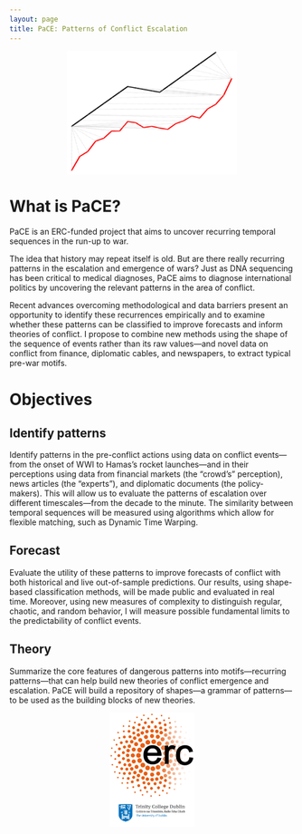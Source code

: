 ```yaml
---
layout: page
title: PaCE: Patterns of Conflict Escalation
---
```


<html>
<head>
<style>
.center {
  display: block;
  margin-left: auto;
  margin-right: auto;
}
</style>
</head>



<div>
  <img src="assets/images/paceLogo.png" width="300px" class='center' /> 
</div>
</html>


# What is PaCE?
PaCE is an ERC-funded project that aims to uncover recurring temporal sequences in the run-up to war.

The idea that history may repeat itself is old. But are there really recurring patterns in the escalation and emergence of wars? Just as DNA sequencing has been critical to medical diagnoses, PaCE aims to diagnose international politics by uncovering the relevant patterns in the area of conflict.

Recent advances overcoming methodological and data barriers present an opportunity to identify
these recurrences empirically and to examine whether these patterns can be classified to improve forecasts
and inform theories of conflict. I propose to combine new methods using the shape of the sequence of
events rather than its raw values—and novel data on conflict from finance, diplomatic cables, and
newspapers, to extract typical pre-war motifs. 

# Objectives
## Identify patterns
Identify patterns in the pre-conflict actions using data on conflict events—from the onset of WWI
to Hamas’s rocket launches—and in their perceptions using data from financial markets (the
“crowd’s” perception), news articles (the “experts”), and diplomatic documents (the policy-makers).
This will allow us to evaluate the patterns of escalation over different timescales—from the decade
to the minute. The similarity between temporal sequences will be measured using algorithms which
allow for flexible matching, such as Dynamic Time Warping.

## Forecast
Evaluate the utility of these patterns to improve forecasts of conflict with both historical and live
out-of-sample predictions. Our results, using shape-based classification methods, will be made public
and evaluated in real time. Moreover, using new measures of complexity to distinguish regular,
chaotic, and random behavior, I will measure possible fundamental limits to the predictability of
conflict events.

## Theory
Summarize the core features of dangerous patterns into motifs—recurring patterns—that can help
build new theories of conflict emergence and escalation. PaCE will build a repository of shapes—a
grammar of patterns—to be used as the building blocks of new theories.

<div float="center" width="2000px">
  <img src="assets/images/ercTransparent.png" width="150px" height="150px" class='center'/>
  <img src="assets/images/Trinity_Main_Logo.jpeg" width="150px" class='center'/>
</div>